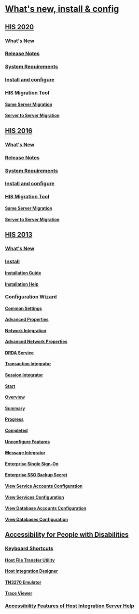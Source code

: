# [What's new, install & config](host-integration-server-installation-and-configuration.md)
## [HIS 2020](his-2020-what-s-new-release-notes-system-requirements-and-installation.md)
### [What's New](what-s-new-in-his-2020.md)
### [Release Notes](release-notes-2020.md)
### [System Requirements](system-requirements-2020.md)
### [Install and configure](installing-his-2020.md)
### [HIS Migration Tool](his-migration-tool-2020.md)
#### [Same Server Migration](same-server-migration-2020.md)
#### [Server to Server Migration](server-to-server-migration-2020.md)
## [HIS 2016](his-2016-what-s-new-release-notes-system-requirements-and-installation.md)
### [What's New](what-s-new-in-his-2016.md)
### [Release Notes](release-notes.md)
### [System Requirements](system-requirements.md)
### [Install and configure](installing-his-2016.md)
### [HIS Migration Tool](his-migration-tool.md)
#### [Same Server Migration](same-server-migration.md)
#### [Server to Server Migration](server-to-server-migration.md)
## [HIS 2013](his-2013-what-s-new-install-and-configure.md)
### [What's New](what-s-new-in-his-2013.md)
### [Install](installing-his-2013.md)
#### [Installation Guide](installation-guide1.md)
#### [Installation Help](installation-help2.md)
### [Configuration Wizard](configuration-wizard-help2.md)
#### [Common Settings](configuration-of-common-settings2.md)
#### [Advanced Properties](configuration-of-advanced-properties2.md)
#### [Network Integration](configuration-of-network-integration2.md)
#### [Advanced Network Properties](configuration-of-advanced-network-properties1.md)
#### [DRDA Service](configuration-of-drda-service.md)
#### [Transaction Integrator](configuration-of-transaction-integrator1.md)
#### [Session Integrator](configuration-of-session-integrator2.md)
#### [Start](configuration-start2.md)
#### [Overview](configuration-overview2.md)
#### [Summary](configuration-summary1.md)
#### [Progress](configuration-progress1.md)
#### [Completed](configuration-completed2.md)
#### [Unconfigure Features](unconfiguration-of-features2.md)
#### [Message Integrator](configuration-of-message-integrator2.md)
#### [Enterprise Single Sign-On](configuration-of-enterprise-single-sign-on2.md)
#### [Enterprise SSO Backup Secret](configuration-of-enterprise-single-sign-on-backup-secret1.md)
#### [View Service Accounts Configuration](view-configuration-of-service-accounts1.md)
#### [View Services Configuration](view-configuration-of-services2.md)
#### [View Database Accounts Configuration](view-configuration-of-database-accounts1.md)
#### [View Databases Configuration](view-configuration-of-databases2.md)
## [Accessibility for People with Disabilities](accessibility-for-people-with-disabilities1.md)
### [Keyboard Shortcuts](keyboard-shortcuts-for-accessibility-of-host-integration-server.md)
#### [Host File Transfer Utility](host-file-transfer-utility.md)
#### [Host Integration Designer](host-integration-designer.md)
#### [TN3270 Emulator](tn3270-emulator2.md)
#### [Trace Viewer](trace-viewer2.md)
### [Accessibility Features of Host Integration Server Help](accessibility-features-of-host-integration-server-help.md)
